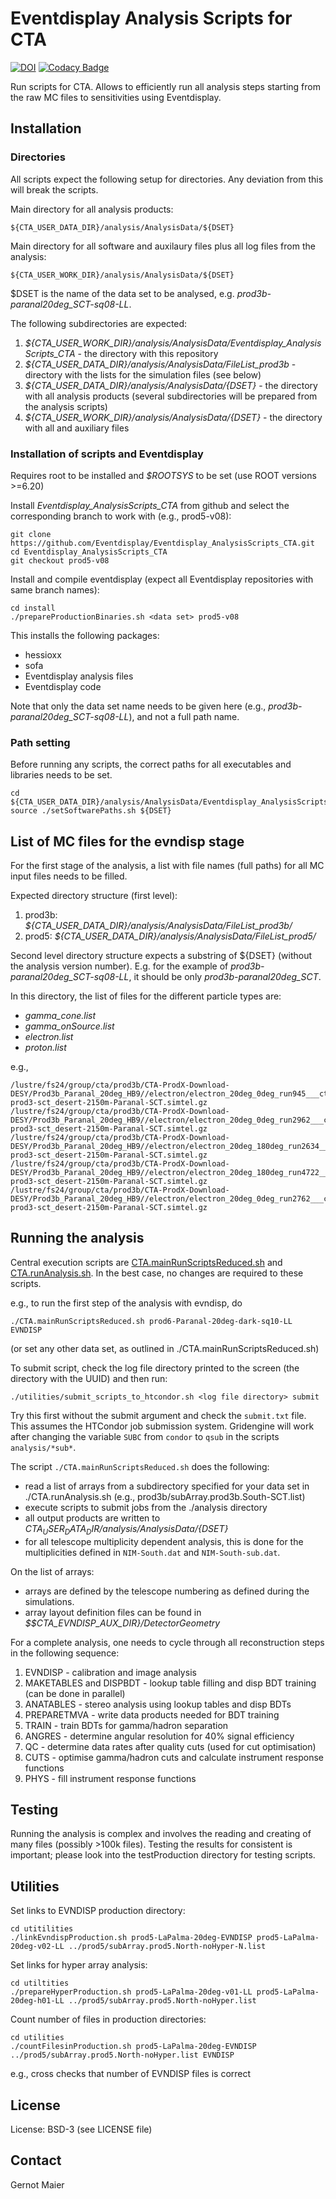 # Eventdisplay Analysis Scripts for CTA

[![DOI](https://zenodo.org/badge/221257176.svg)](https://zenodo.org/badge/latestdoi/221257176)
[![Codacy Badge](https://api.codacy.com/project/badge/Grade/4d356e6133ee4548ba8e4650c25c3a03)](https://app.codacy.com/gh/Eventdisplay/Eventdisplay_AnalysisScripts_CTA?utm_source=github.com&utm_medium=referral&utm_content=Eventdisplay/Eventdisplay_AnalysisScripts_CTA&utm_campaign=Badge_Grade)

Run scripts for CTA. Allows to efficiently run all analysis steps starting from the raw MC files to sensitivities using Eventdisplay.

## Installation

### Directories

All scripts expect the following setup for directories. Any deviation from this will break the scripts.

Main directory for all analysis products:

```console
${CTA_USER_DATA_DIR}/analysis/AnalysisData/${DSET}
```

Main directory for all software and auxilaury files plus all log files from the analysis:

```console
${CTA_USER_WORK_DIR}/analysis/AnalysisData/${DSET}
```

$DSET is the name of the data set to be analysed, e.g. *prod3b-paranal20deg_SCT-sq08-LL*.

The following subdirectories are expected:

1. *${CTA_USER_WORK_DIR}/analysis/AnalysisData/Eventdisplay_AnalysisScripts_CTA* - the directory with this repository
2. *${CTA_USER_DATA_DIR}/analysis/AnalysisData/FileList_prod3b* - directory with the lists for the simulation files (see below)
3. *${CTA_USER_DATA_DIR}/analysis/AnalysisData/{DSET}* - the directory with all analysis products (several subdirectories will be prepared from the analysis scripts)
4. *${CTA_USER_WORK_DIR}/analysis/AnalysisData/{DSET}* -  the directory with all and auxiliary files

### Installation of scripts and Eventdisplay

Requires root to be installed and *$ROOTSYS* to be set (use ROOT versions >=6.20)

Install *Eventdisplay_AnalysisScripts_CTA* from github and select the corresponding branch to work with (e.g., prod5-v08):

```console
git clone https://github.com/Eventdisplay/Eventdisplay_AnalysisScripts_CTA.git
cd Eventdisplay_AnalysisScripts_CTA
git checkout prod5-v08
```

Install and compile eventdisplay (expect all Eventdisplay repositories with same branch names):

```console
cd install
./prepareProductionBinaries.sh <data set> prod5-v08
```

This installs the following packages:

- hessioxx
- sofa
- Eventdisplay analysis files
- Eventdisplay code

Note that only the data set name needs to be given here (e.g., *prod3b-paranal20deg_SCT-sq08-LL*), and not a full path name.

### Path setting

Before running any scripts, the correct paths for all executables and libraries needs to be set.

```console
cd ${CTA_USER_DATA_DIR}/analysis/AnalysisData/Eventdisplay_AnalysisScripts_CTA
source ./setSoftwarePaths.sh ${DSET}
```

## List of MC files for the evndisp stage

For the first stage of the analysis, a list with file names (full paths) for all MC input files needs to be filled.

Expected directory structure (first level):

1. prod3b: *${CTA_USER_DATA_DIR}/analysis/AnalysisData/FileList_prod3b/*
2. prod5: *${CTA_USER_DATA_DIR}/analysis/AnalysisData/FileList_prod5/*

Second level directory structure expects a substring of ${DSET} (without the analysis version number). E.g. for the example of *prod3b-paranal20deg_SCT-sq08-LL*, it should be only *prod3b-paranal20deg_SCT*.

In this directory, the list of files for the different particle types are:

- *gamma_cone.list*
- *gamma_onSource.list*
- *electron.list*
- *proton.list*

e.g.,

```console
/lustre/fs24/group/cta/prod3b/CTA-ProdX-Download-DESY/Prod3b_Paranal_20deg_HB9//electron/electron_20deg_0deg_run945___cta-prod3-sct_desert-2150m-Paranal-SCT.simtel.gz
/lustre/fs24/group/cta/prod3b/CTA-ProdX-Download-DESY/Prod3b_Paranal_20deg_HB9//electron/electron_20deg_0deg_run2962___cta-prod3-sct_desert-2150m-Paranal-SCT.simtel.gz
/lustre/fs24/group/cta/prod3b/CTA-ProdX-Download-DESY/Prod3b_Paranal_20deg_HB9//electron/electron_20deg_180deg_run2634___cta-prod3-sct_desert-2150m-Paranal-SCT.simtel.gz
/lustre/fs24/group/cta/prod3b/CTA-ProdX-Download-DESY/Prod3b_Paranal_20deg_HB9//electron/electron_20deg_180deg_run4722___cta-prod3-sct_desert-2150m-Paranal-SCT.simtel.gz
/lustre/fs24/group/cta/prod3b/CTA-ProdX-Download-DESY/Prod3b_Paranal_20deg_HB9//electron/electron_20deg_0deg_run2762___cta-prod3-sct_desert-2150m-Paranal-SCT.simtel.gz
```

## Running the analysis

Central execution scripts are [CTA.mainRunScriptsReduced.sh](CTA.mainRunScriptsReduced.sh) and  [CTA.runAnalysis.sh](CTA.runAnalysis.sh).
In the best case, no changes are required to these scripts.

e.g., to run the first step of the analysis with evndisp, do

```console
./CTA.mainRunScriptsReduced.sh prod6-Paranal-20deg-dark-sq10-LL EVNDISP
```

(or set any other data set, as outlined in ./CTA.mainRunScriptsReduced.sh)

To submit script, check the log file directory printed to the screen (the directory with the UUID) and then run:

```console
./utilities/submit_scripts_to_htcondor.sh <log file directory> submit
```

Try this first without the submit argument and check the `submit.txt` file.
This assumes the HTCondor job submission system. Gridengine will work after changing the variable `SUBC` from `condor` to `qsub` in the scripts `analysis/*sub*`.

The script `./CTA.mainRunScriptsReduced.sh` does the following:

- read a list of arrays from a subdirectory specified for your data set in ./CTA.runAnalysis.sh (e.g., prod3b/subArray.prod3b.South-SCT.list)
- execute scripts to submit jobs from the ./analysis directory
- all output products are written to *${CTA_USER_DATA_DIR}/analysis/AnalysisData/${DSET}*
- for all telescope multiplicity dependent analysis, this is done for the multiplicities defined in `NIM-South.dat` and `NIM-South-sub.dat`.

On the list of arrays:

- arrays are defined by the telescope numbering as defined during the simulations.
- array layout definition files can be found in *$$CTA_EVNDISP_AUX_DIR}/DetectorGeometry*

For a complete analysis, one needs to cycle through all reconstruction steps in the following sequence:

1. EVNDISP - calibration and image analysis
2. MAKETABLES and DISPBDT - lookup table filling and disp BDT training (can be done in parallel)
3. ANATABLES - stereo analysis using lookup tables and disp BDTs
4. PREPARETMVA - write data products needed for BDT training
5. TRAIN - train BDTs for gamma/hadron separation
6. ANGRES - determine angular resolution for 40% signal efficiency
7. QC - determine data rates after quality cuts (used for cut optimisation)
8. CUTS - optimise gamma/hadron cuts and calculate instrument response functions
9. PHYS - fill instrument response functions

## Testing

Running the analysis is complex and involves the reading and creating of many files (possibly >100k files).
Testing the results for consistent is important; please look into the testProduction directory for testing scripts.

## Utilities

Set links to EVNDISP production directory:

```console
cd utitilities
./linkEvndispProduction.sh prod5-LaPalma-20deg-EVNDISP prod5-LaPalma-20deg-v02-LL ../prod5/subArray.prod5.North-noHyper-N.list
```

Set links for hyper array analysis:

```console
cd utiltities
./prepareHyperProduction.sh prod5-LaPalma-20deg-v01-LL prod5-LaPalma-20deg-h01-LL ../prod5/subArray.prod5.North-noHyper.list
```

Count number of files in production directories:

```console
cd utilities
./countFilesinProduction.sh prod5-LaPalma-20deg-EVNDISP ../prod5/subArray.prod5.North-noHyper.list EVNDISP
```

e.g., cross checks that number of EVNDISP files is correct

## License

License: BSD-3 (see LICENSE file)

## Contact

Gernot Maier
